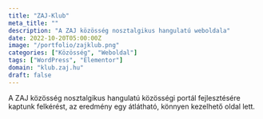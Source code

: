 ```yaml
---
title: "ZAJ-Klub"
meta_title: ""
description: "A ZAJ közösség nosztalgikus hangulatú weboldala"
date: 2022-10-20T05:00:00Z
image: "/portfolio/zajklub.png"
categories: ["Közösség", "Weboldal"]
tags: ["WordPress", "Elementor"]
domain: "klub.zaj.hu"
draft: false
---
```


A ZAJ közösség nosztalgikus hangulatú közösségi portál fejlesztésére kaptunk felkérést, az eredmény egy átlátható, könnyen kezelhető oldal lett.

